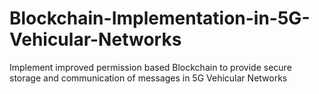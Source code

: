 # Blockchain-Implementation-in-5G-Vehicular-Networks
Implement improved permission based Blockchain to provide secure storage and communication of messages in 5G Vehicular Networks

